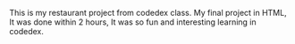 This is my restaurant project from codedex class. My final project in HTML, It was done within 2 hours, It was so fun and interesting learning in codedex. 
